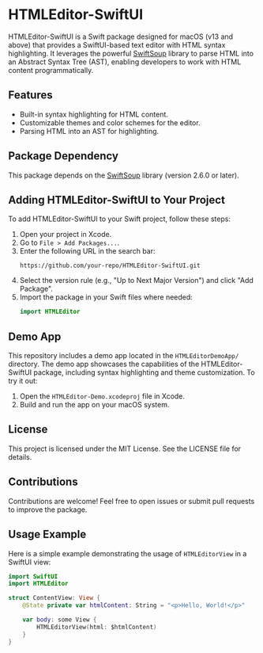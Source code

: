 # HTMLEditor-SwiftUI

HTMLEditor-SwiftUI is a Swift package designed for macOS (v13 and above) that provides a SwiftUI-based text editor with HTML syntax highlighting. It leverages the powerful [SwiftSoup](https://github.com/scinfu/SwiftSoup) library to parse HTML into an Abstract Syntax Tree (AST), enabling developers to work with HTML content programmatically.

## Features
- Built-in syntax highlighting for HTML content.
- Customizable themes and color schemes for the editor.
- Parsing HTML into an AST for highlighting.

## Package Dependency
This package depends on the [SwiftSoup](https://github.com/scinfu/SwiftSoup) library (version 2.6.0 or later).

## Adding HTMLEditor-SwiftUI to Your Project
To add HTMLEditor-SwiftUI to your Swift project, follow these steps:

1. Open your project in Xcode.
2. Go to `File > Add Packages...`.
3. Enter the following URL in the search bar:
   ```
   https://github.com/your-repo/HTMLEditor-SwiftUI.git
   ```
4. Select the version rule (e.g., "Up to Next Major Version") and click "Add Package".
5. Import the package in your Swift files where needed:
   ```swift
   import HTMLEditor
   ```

## Demo App
This repository includes a demo app located in the `HTMLEditorDemoApp/` directory. The demo app showcases the capabilities of the HTMLEditor-SwiftUI package, including syntax highlighting and theme customization. To try it out:

1. Open the `HTMLEditor-Demo.xcodeproj` file in Xcode.
2. Build and run the app on your macOS system.

## License
This project is licensed under the MIT License. See the LICENSE file for details.

## Contributions
Contributions are welcome! Feel free to open issues or submit pull requests to improve the package.

## Usage Example
Here is a simple example demonstrating the usage of `HTMLEditorView` in a SwiftUI view:

```swift
import SwiftUI
import HTMLEditor

struct ContentView: View {
    @State private var htmlContent: String = "<p>Hello, World!</p>"

    var body: some View {
        HTMLEditorView(html: $htmlContent)
    }
}
```
